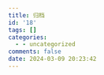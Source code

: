 ```yaml
---
title: 归档
id: '18'
tags: []
categories:
  - - uncategorized
comments: false
date: 2024-03-09 20:23:42
---
```

